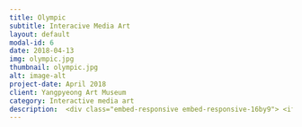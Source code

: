 ```yaml
---
title: Olympic
subtitle: Interacive Media Art
layout: default
modal-id: 6
date: 2018-04-13
img: olympic.jpg
thumbnail: olympic.jpg
alt: image-alt
project-date: April 2018
client: Yangpyeong Art Museum
category: Interactive media art
description:  <div class="embed-responsive embed-responsive-16by9"> <iframe class="embed-responsive-item" src="https://www.youtube.com/embed/EqXDPpH7i-o" frameborder="0" allow="autoplay; encrypted-media" allowfullscreen> </iframe> </div> <br> <p>Olympic events are supported by host country's capital and resources. They will build a stadium to show off the wealth of its own country, and hold a grand opening ceremony. But these remain a problem when the Olympics are over. In the case of Pyeongchang, one year has passed since the Olympic Games, but the remaining resources have still not been utilized. Some parts of the cross-country arena are left with dozens of containers used for office or lodging at the time. More than 4,000 containers were used at the Pyeongchang Olympic Games. At the end of the event, hundreds of containers were placed on the yard in Gangwon Province, and 450 of them were destroyed in a fire in July. Some were returned to the vendor, but there are still many containers piled up in places where the Olympics took place.</p> <p>This is a problem that has been raised not only in Korea but also in most of the countries that have hosted the Olympics. It started for peace, but the initial purpose changed. Host country pours thousands of capital and resources to show off its wealth. However, once the event is over, the remaining building becomes a scourge and local residents are forced to deal with all its garbage. </p><p>This work points out the waste of resources and capital hidden behind the international event, Olympics. Images behind the Olympics are revealed as the viewer moves their position. Many layers of 'Olympics' respond to the movement of visitors. The audience moves their body to find hidden information, like treasure hunt, and trys to understand its meaning. They move to see the picture, and also avoid the image. These behaviors reveal the process of 'seeing, hiding, knowing'. When we recognize an object, we see it, but there are things hidden underneath it. It is not just about seeing. It is a reinterpretation of 'recognition process' that we wil truly know when we act and think actively.</p> <div class="embed-responsive embed-responsive-16by9"> <iframe class="embed-responsive-item" src="https://www.youtube.com/embed/ofaP4GcXCLI" frameborder="0" allow="autoplay; encrypted-media" allowfullscreen></iframe> </div><br> <p>“도너츠 세 개에 얼마에요?” 5일마다 열리는 평창시장에서는 동네 사람들은 물건을 사고팔기 바쁘다. 지역 주민들은 올림픽, 금메달보다 하루하루를 살아가는게 중요하다. 평창이 지닌 본래 모습은 평창 고유의 문화, 매일매일 그려지는 주민들의 삶이다. 하지만 올림픽이라는 큰 행사에 가려 지역민의 삶, 평창의 자연환경 등은 고려 받지 못했다. 사람들은 흔히 ‘봄(seeing) = 앎(knowing)’이라고 생각한다. 그러나 우리가 보는 많은 것에는 수많은 사실이 가려져 있다. 대표적인 예가 올해 펼쳐진 올림픽이다.</p> <p>올림픽을 개최국은 행사를 위해 수많은 자본과 자원을 쏟는다. 자국의 부유함을 과시하려 경기장을 건설하고 호화로운 개막식을 개최한다. 하지만 이는 올림픽이 끝나면 골칫거리로 전락한다. 평창만 해도 올림픽을 개최한 지 1년이 채 되지도 않았으나 남겨진 자원들은 활용되지 못하고 있다. 크로스컨트리 경기장 한쪽엔 올림픽 기간 중 사무실이나 숙소로 쓰인 컨테이너 수십 동이 방치돼 있다. 평창 올림픽에는 컨테이너 4000여 동이 쓰였다. 대회 뒤 강원의 야적장에 수백 동이 놓여 있다가 지난 7월 화재가 발생해 450여 동이 소실됐다. 일부는 납품 업체에 반납됐지만, 아직 올림픽이 열린 곳곳에 수많은 컨테이너가 쌓여 있다.</p> <p>이는 올해 올림픽을 개최한 한국뿐만 아니라 그동안 올림픽을 개최했던 대다수 국가에서 제기되어 온 문제다. 올림픽은 평화를 위해 시작했다지만 그 목적은 변질하였다. 개최국은 부를 과시하기 위해 수천의 자본과 자원을 쏟는다. 그러나 행사가 끝나면 남겨진 건물은 골칫덩이가 되며 지역민들은 쓰레기를 떠안는다. 본 작품은 국제적인 행사인 올림픽 이면에 가려진 자원과 자본의 낭비를 꼬집는다. 관람객이 몸을 움직이면 그 속에는 올림픽 이면의 모습을 보여주는 이미지가 드러난다. </p> <p>‘올림픽’을 담은 겹겹의 레이어는 관람객의 행위에 반응한다. 관람객은 마치 보물찾기를 하듯 몸짓을 통해 가려진 정보를 얻고, 의미를 찾아 나간다. 몸을 움직여 사진을 들여다보고 이미지로부터 빠져나온다. 이런 관람객의 행동은 ‘보는, 가려지는, 알게 되는 과정’을 드러낸다. 우리는 어떤 대상을 인지할 때 그 대상을 ‘응시’하지만, 그 속에는 가려진 것들이 존재한다. 응시에서 넘어서 능동적으로 행위하고 사고할 때 진정 알게 되는 ‘인지 과정’에 대한 재해석이다.</p> 
---
```


